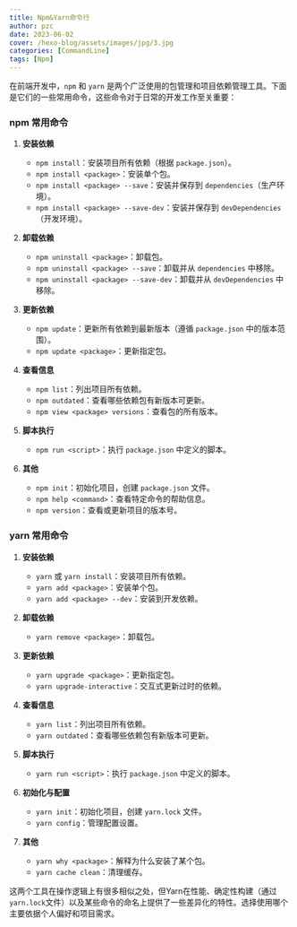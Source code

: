 ```yaml
---
title: Npm&Yarn命令行
author: pzc
date: 2023-06-02
cover: /hexo-blog/assets/images/jpg/3.jpg
categories: [CommandLine]
tags: [Npm]
---
```

在前端开发中，`npm` 和 `yarn` 是两个广泛使用的包管理和项目依赖管理工具。下面是它们的一些常用命令，这些命令对于日常的开发工作至关重要：

### npm 常用命令

1. **安装依赖**
   - `npm install`：安装项目所有依赖（根据 `package.json`）。
   - `npm install <package>`：安装单个包。
   - `npm install <package> --save`：安装并保存到 `dependencies`（生产环境）。
   - `npm install <package> --save-dev`：安装并保存到 `devDependencies`（开发环境）。

2. **卸载依赖**
   - `npm uninstall <package>`：卸载包。
   - `npm uninstall <package> --save`：卸载并从 `dependencies` 中移除。
   - `npm uninstall <package> --save-dev`：卸载并从 `devDependencies` 中移除。

3. **更新依赖**
   - `npm update`：更新所有依赖到最新版本（遵循 `package.json` 中的版本范围）。
   - `npm update <package>`：更新指定包。

4. **查看信息**
   - `npm list`：列出项目所有依赖。
   - `npm outdated`：查看哪些依赖包有新版本可更新。
   - `npm view <package> versions`：查看包的所有版本。

5. **脚本执行**
   - `npm run <script>`：执行 `package.json` 中定义的脚本。

6. **其他**
   - `npm init`：初始化项目，创建 `package.json` 文件。
   - `npm help <command>`：查看特定命令的帮助信息。
   - `npm version`：查看或更新项目的版本号。

### yarn 常用命令

1. **安装依赖**
   - `yarn` 或 `yarn install`：安装项目所有依赖。
   - `yarn add <package>`：安装单个包。
   - `yarn add <package> --dev`：安装到开发依赖。

2. **卸载依赖**
   - `yarn remove <package>`：卸载包。

3. **更新依赖**
   - `yarn upgrade <package>`：更新指定包。
   - `yarn upgrade-interactive`：交互式更新过时的依赖。

4. **查看信息**
   - `yarn list`：列出项目所有依赖。
   - `yarn outdated`：查看哪些依赖包有新版本可更新。

5. **脚本执行**
   - `yarn run <script>`：执行 `package.json` 中定义的脚本。

6. **初始化与配置**
   - `yarn init`：初始化项目，创建 `yarn.lock` 文件。
   - `yarn config`：管理配置设置。

7. **其他**
   - `yarn why <package>`：解释为什么安装了某个包。
   - `yarn cache clean`：清理缓存。

这两个工具在操作逻辑上有很多相似之处，但Yarn在性能、确定性构建（通过`yarn.lock`文件）以及某些命令的命名上提供了一些差异化的特性。选择使用哪个主要依据个人偏好和项目需求。